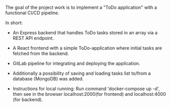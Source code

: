 The goal of the project work is to implement a "ToDo application" with a functional CI/CD pipeline.

In short:
- An Express backend that handles ToDo tasks stored in an array via a REST API endpoint.
- A React frontend with a simple ToDo-application where initial tasks are fetched from the backend.
- GitLab pipeline for integrating and deploying the application.
- Additionally a possibility of saving and loading tasks list to/from a database (MongoDB) was added.

- Instructions for local running:
    Run command 'docker-compose up -d', then see in the browser localhost:2000(for frontend) and localhost:4000 (for backend).